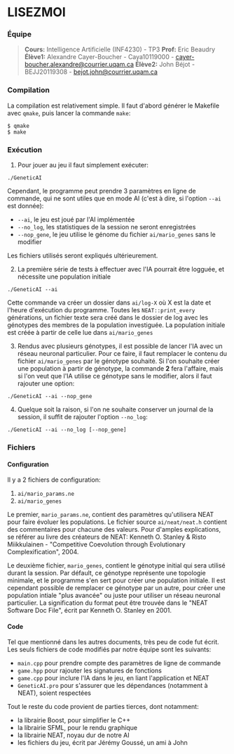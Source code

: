 # LISEZMOI

### Équipe

> **Cours:** Intelligence Artificielle (INF4230) - TP3
> **Prof:** Eric Beaudry
> **Élève1:** Alexandre Cayer-Boucher - Caya10119000 - cayer-boucher.alexandre@courrier.uqam.ca
> **Élève2:** John Béjot - BEJJ20119308 - bejot.john@courrier.uqam.ca


### Compilation

La compilation est relativement simple. Il faut d'abord générer le Makefile avec `qmake`, puis lancer la commande `make`:

```
$ qmake
$ make
```


### Exécution

1. Pour jouer au jeu il faut simplement exécuter:

`./GeneticAI`


Cependant, le programme peut prendre 3 paramètres en ligne de commande, qui ne sont utiles que en mode AI (c'est à dire, si l'option `--ai` est donnée):

- `--ai`, le jeu est joué par l'AI implémentée
- `--no_log`, les statistiques de la session ne seront enregistrées
- `--nop_gene`, le jeu utilise le génome du fichier `ai/mario_genes` sans le modifier

Les fichiers utilisés seront expliqués ultérieurement.

2. La première série de tests à effectuer avec l'IA pourrait être logguée, et nécessite une population initiale

`./GeneticAI --ai`

Cette commande va créer un dossier dans `ai/log-X` où X est la date et l'heure d'exécution du programme. Toutes les `NEAT::print_every` générations, un fichier texte sera créé dans le dossier de log avec les génotypes des membres de la population investiguée. La population initiale est créée à partir de celle lue dans `ai/mario_genes`

3. Rendus avec plusieurs génotypes, il est possible de lancer l'IA avec un réseau neuronal particulier. Pour ce faire, il faut remplacer le contenu du fichier `ai/mario_genes` par le génotype souhaité. Si l'on souhaite créer une population à partir de génotype, la commande **2** fera l'affaire, mais si l'on veut que l'IA utilise ce génotype sans le modifier, alors il faut rajouter une option:

`./GeneticAI --ai --nop_gene`

4. Quelque soit la raison, si l'on ne souhaite conserver un journal de la session, il suffit de rajouter l'option `--no_log`:

`./GeneticAI --ai --no_log [--nop_gene]`


### Fichiers

#### Configuration

Il y a 2 fichiers de configuration:

1. `ai/mario_params.ne`
2. `ai/mario_genes`

Le premier, `mario_params.ne`, contient des paramètres qu'utilisera NEAT pour faire évoluer les populations. Le fichier source `ai/neat/neat.h` contient des commentaires pour chacune des valeurs. Pour d'amples explications, se référer au livre des créateurs de NEAT: Kenneth O. Stanley & Risto Miikkulainen - "Competitive Coevolution through Evolutionary Complexification", 2004.

Le deuxième fichier, `mario_genes`, contient le génotype initial qui sera utilisé durant la session. Par défault, ce génotype représente une topologie minimale, et le programme s'en sert pour créer une population initiale. Il est cependant possible de remplacer ce génotype par un autre, pour créer une population intiale "plus avancée" ou juste pour utiliser un réseau neuronal particulier. La signification du format peut être trouvée dans le "NEAT Software Doc File", écrit par Kenneth O. Stanley en 2001.

#### Code

Tel que mentionné dans les autres documents, très peu de code fut écrit. Les seuls fichiers de code modifiés par notre équipe sont les suivants:

- `main.cpp` pour prendre compte des paramètres de ligne de commande
- `game.hpp` pour rajouter les signatures de fonctions
- `game.cpp` pour inclure l'IA dans le jeu, en liant l'application et NEAT
- `GeneticAI.pro` pour s'assurer que les dépendances (notamment à NEAT), soient respectées

Tout le reste du code provient de parties tierces, dont notamment:

- la librairie Boost, pour simplifier le C++
- la librairie SFML, pour le rendu graphique
- la librairie NEAT, noyau dur de notre AI
- les fichiers du jeu, écrit par Jérémy Goussé, un ami à John


